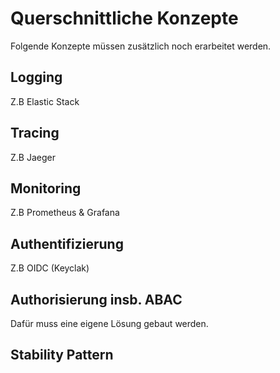 # Querschnittliche Konzepte
Folgende Konzepte müssen zusätzlich noch erarbeitet werden.

## Logging
Z.B Elastic Stack

## Tracing
Z.B Jaeger

## Monitoring
Z.B Prometheus & Grafana

## Authentifizierung
Z.B OIDC (Keyclak)

## Authorisierung insb. ABAC
Dafür muss eine eigene Lösung gebaut werden.

## Stability Pattern
